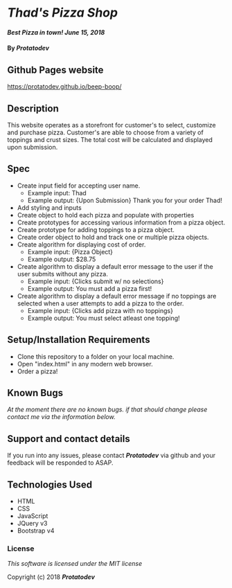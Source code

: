 # _Thad's Pizza Shop_

#### _Best Pizza in town! June 15, 2018_

#### By _**Protatodev**_

## Github Pages website
https://protatodev.github.io/beep-boop/

## Description

This website operates as a storefront for customer's to select, customize and purchase pizza. Customer's are able to choose from a variety of toppings and crust sizes. The total cost will be calculated and displayed upon submission.

## Spec
- Create input field for accepting user name.
  - Example input: Thad
  - Example output: {Upon Submission} Thank you for your order Thad!
- Add styling and inputs
- Create object to hold each pizza and populate with properties
- Create prototypes for accessing various information from a pizza object.
- Create prototype for adding toppings to a pizza object.
- Create order object to hold and track one or multiple pizza objects.
- Create algorithm for displaying cost of order.
  - Example input: {Pizza Object}
  - Example output: $28.75
- Create algorithm to display a default error message to the user if the user submits without any pizza.
  - Example input: {Clicks submit w/ no selections}
  - Example output: You must add a pizza first!
- Create algorithm to display a default error message if no toppings are selected when a user attempts to add a pizza to the order.
  - Example input: {Clicks add pizza with no toppings}
  - Example output: You must select atleast one topping!

## Setup/Installation Requirements

* Clone this repository to a folder on your local machine.
* Open "index.html" in any modern web browser.
* Order a pizza!

## Known Bugs

_At the moment there are no known bugs. if that should change please contact me via the information below._

## Support and contact details

If you run into any issues, please contact **_Protatodev_** via github and your feedback will be responded to ASAP.

## Technologies Used

* HTML
* CSS
* JavaScript
* JQuery v3
* Bootstrap v4

### License

*This software is licensed under the MIT license*

Copyright (c) 2018 **_Protatodev_**
